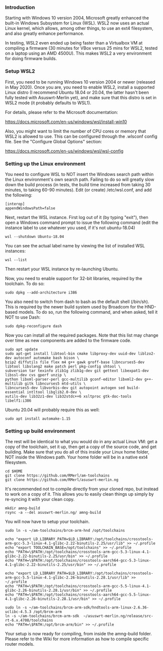### Introduction
Starting with Windows 10 version 2004, Microsoft greatly enhanced the built-in Windows Subsystem for Linux (WSL).  WSL2 now uses an actual Linux kernel, which allows, among other things, to use an ext4 filesystem, and also greatly enhance performance.

In testing, WSL2 even ended up being faster than a Virtualbox VM at compiling a firmware (30 minutes for VBox versus 25 mins for WSL2, tested on a laptop using an AMD 4500U).  This makes WSL2 a very environment for doing firmware builds.


### Setup WSL2
First, you need to be running Windows 10 version 2004 or newer (released in May 2020).  Once you are, you need to enable WSL2, install a supported Linux distro (I recommend Ubuntu 18.04 or 20.04, the latter hasn't been fully tested with Asuswrt-Merlin yet), and make sure that this distro is set in WSL2 mode (it probably defaults to WSL1).

For details, please refer to the Microsoft documentation:

https://docs.microsoft.com/en-us/windows/wsl/install-win10

Also, you might want to limit the number of CPU cores or memory that WSL2 is allowed to use.  This can be configured through the .wlsconf config file.  See the "Configure Global Options" section:

https://docs.microsoft.com/en-us/windows/wsl/wsl-config


### Setting up the Linux environment
You need to configure WSL to NOT insert the Windows search path within the Linux environment's own search path.  Failing to do so will greatly slow down the build process (in tests, the build time increased from taking 30 minutes, to taking 60-90 minutes).  Edit (or create) /etc/wsl.conf, and add the following:

```
[interop]
appendWindowsPath=false
```
Next, restart the WSL instance.  First log out of it (by typing "exit"), then open a Windows command prompt to issue the following command (edit the instance label to use whatever you used, if it's not ubuntu-18.04)

```
wsl --shutdown Ubuntu-18.04
```

You can see the actual label name by viewing the list of installed WSL instances:

```
wsl --list 
```

Then restart your WSL instance by re-launching Ubuntu.

Now, you need to enable support for 32-bit libraries, required by the toolchain.  To do so:

```
sudo dpkg --add-architecture i386
```

You also need to switch from dash to bash as the default shell (/bin/sh).  This is required by the newer build system used by Broadcom for the HND-based models.  To do so, run the following command, and when asked, tell it NOT to use Dash:

```
sudo dpkg-reconfigure dash
```

Now you can install all the required packages.  Note that this list may change over time as new components are added to the firmware code.

```
sudo apt update
sudo apt-get install libtool-bin cmake libproxy-dev uuid-dev liblzo2-dev autoconf automake bash bison \
bzip2 diffutils file flex m4 g++ gawk groff-base libncurses5-dev libtool libslang2 make patch perl pkg-config shtool \
subversion tar texinfo zlib1g zlib1g-dev git gettext libexpat1-dev libssl-dev cvs gperf unzip \
python libxml-parser-perl gcc-multilib gconf-editor libxml2-dev g++-multilib gitk libncurses5 mtd-utils \
libncurses5-dev libvorbis-dev git autopoint autogen sed build-essential intltool libglib2.0-dev \
xutils-dev lib32z1-dev lib32stdc++6 xsltproc gtk-doc-tools libelf1:i386
```

Ubuntu 20.04 will probably require this as well:

```
sudo apt install automake-1.15
```

### Setting up build environment
The rest will be identical to what you would do in any actual Linux VM: get a copy of the toolchain, set it up, then get a copy of the source code, and get building.  Make sure that you do all of this inside your Linux home folder, NOT inside the Windows path.  Your home folder will be in a native ext4 filesystem.

```
cd $HOME
git clone https://github.com/RMerl/am-toolchains
git clone https://github.com/RMerl/asuswrt-merlin.ng
```

It's recommended not to compile directly from your cloned repo, but instead to work on a copy of it.  This allows you to easily clean things up simply by re-syncing it with your clean copy.

```
mkdir amng-build
rsync -a --del asuswrt-merlin.ng/ amng-build
```

You will now have to setup your toolchain.

```
sudo ln -s ~/am-toolchains/brcm-arm-hnd /opt/toolchains

echo "export LD_LIBRARY_PATH=$LD_LIBRARY:/opt/toolchains/crosstools-arm-gcc-5.3-linux-4.1-glibc-2.22-binutils-2.25/usr/lib" >> ~/.profile
echo "export TOOLCHAIN_BASE=/opt/toolchains" >> ~/.profile
echo "PATH=\$PATH:/opt/toolchains/crosstools-arm-gcc-5.3-linux-4.1-glibc-2.22-binutils-2.25/usr/bin" >> ~/.profile
echo "PATH=\$PATH:/opt/toolchains/crosstools-aarch64-gcc-5.3-linux-4.1-glibc-2.22-binutils-2.25/usr/bin" >> ~/.profile

echo "export LD_LIBRARY_PATH=$LD_LIBRARY:/opt/toolchains/crosstools-arm-gcc-5.5-linux-4.1-glibc-2.26-binutils-2.28.1/usr/lib" >> ~/.profile
echo "PATH=\$PATH:/opt/toolchains/crosstools-arm-gcc-5.5-linux-4.1-glibc-2.26-binutils-2.28.1/usr/bin" >> ~/.profile
echo "PATH=\$PATH:/opt/toolchains/crosstools-aarch64-gcc-5.5-linux-4.1-glibc-2.26-binutils-2.28.1/usr/bin" >> ~/.profile

sudo ln -s ~/am-toolchains/brcm-arm-sdk/hndtools-arm-linux-2.6.36-uclibc-4.5.3 /opt/brcm-arm
ln -s ~/am-toolchains/brcm-arm-sdk  ~/asuswrt-merlin.ng/release/src-rt-6.x.4708/toolchains
echo "PATH=\$PATH:/opt/brcm-arm/bin" >> ~/.profile
```

Your setup is now ready for compiling, from inside the amng-build folder.  Please refer to the Wiki for more information as how to compile specific router models.
